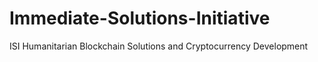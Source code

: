 # Immediate-Solutions-Initiative
ISI Humanitarian Blockchain Solutions and Cryptocurrency Development
